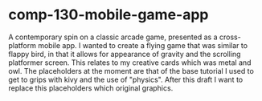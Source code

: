 # comp-130-mobile-game-app
A contemporary spin on a classic arcade game, presented as a cross-platform mobile app.
I wanted to create a flying game that was similar to flappy bird, in that it allows for appearance of gravity and the scrolling platformer screen. This relates to my creative cards which was metal and owl. The placeholders at the moment are that of the base tutorial I used to get to grips with kivy and the use of "physics". After this draft I want to replace this placeholders which original graphics.
